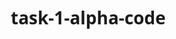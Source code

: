 # task-1-alpha-code
<!DOCTYPE html>
<html lang="en">
<head>
    <meta charset="UTF-8">
    <meta name="viewport" content="width=device-width, initial-scale=1.0">
    <title>Simple Calculator</title>
    <style>
        * {
            box-sizing: border-box;
            margin: 0;
            padding: 0;
            font-family: 'Segoe UI', Tahoma, Geneva, Verdana, sans-serif;
        }
        
        body {
            display: flex;
            justify-content: center;
            align-items: center;
            min-height: 100vh;
            background: linear-gradient(135deg, #1a2a6c, #b21f1f, #fdbb2d);
            padding: 20px;
        }
        
        .calculator {
            background-color: #2c3e50;
            border-radius: 20px;
            box-shadow: 0 10px 30px rgba(0, 0, 0, 0.4);
            overflow: hidden;
            width: 340px;
            max-width: 100%;
        }
        
        .display {
            background-color: #34495e;
            padding: 25px;
            text-align: right;
            border-bottom: 2px solid #3d566e;
        }
        
        .previous-operand {
            color: rgba(255, 255, 255, 0.7);
            font-size: 1.2rem;
            min-height: 24px;
            overflow: hidden;
            text-overflow: ellipsis;
        }
        
        .current-operand {
            color: white;
            font-size: 2.5rem;
            font-weight: 500;
            margin-top: 10px;
            min-height: 40px;
            overflow: hidden;
            text-overflow: ellipsis;
        }
        
        .buttons {
            display: grid;
            grid-template-columns: repeat(4, 1fr);
            gap: 1px;
            background-color: #3d566e;
        }
        
        button {
            border: none;
            outline: none;
            background-color: #34495e;
            color: white;
            font-size: 1.4rem;
            padding: 20px 0;
            cursor: pointer;
            transition: all 0.2s ease;
        }
        
        button:hover {
            background-color: #3d566e;
            transform: scale(1.03);
        }
        
        button:active {
            background-color: #2c3e50;
            transform: scale(0.98);
        }
        
        .operator {
            background-color: #3498db;
        }
        
        .operator:hover {
            background-color: #2980b9;
        }
        
        .equals {
            background-color: #2ecc71;
            grid-column: span 2;
        }
        
        .equals:hover {
            background-color: #27ae60;
        }
        
        .clear {
            background-color: #e74c3c;
        }
        
        .clear:hover {
            background-color: #c0392b;
        }
        
        .footer {
            text-align: center;
            color: white;
            padding: 15px;
            font-size: 0.9rem;
            background-color: #34495e;
        }
        
        @media (max-width: 400px) {
            button {
                padding: 15px 0;
                font-size: 1.2rem;
            }
            
            .display {
                padding: 15px;
            }
            
            .current-operand {
                font-size: 2rem;
            }
        }
    </style>
</head>
<body>
    <div class="calculator">
        <div class="display">
            <div class="previous-operand" id="previous-operand"></div>
            <div class="current-operand" id="current-operand">0</div>
        </div>
        <div class="buttons">
            <button class="clear" data-action="clear">C</button>
            <button data-action="delete">⌫</button>
            <button class="operator" data-operation="÷">÷</button>
            <button data-number="7">7</button>
            <button data-number="8">8</button>
            <button data-number="9">9</button>
            <button class="operator" data-operation="×">×</button>
            <button data-number="4">4</button>
            <button data-number="5">5</button>
            <button data-number="6">6</button>
            <button class="operator" data-operation="-">−</button>
            <button data-number="1">1</button>
            <button data-number="2">2</button>
            <button data-number="3">3</button>
            <button class="operator" data-operation="+">+</button>
            <button data-number="0">0</button>
            <button data-number=".">.</button>
            <button class="equals" data-action="calculate">=</button>
        </div>
        <div class="footer">
            Simple Calculator | HTML, CSS & JavaScript
        </div>
    </div>

    <script>
        // Calculator state
        let currentOperand = '0';
        let previousOperand = '';
        let operation = null;
        let resetScreen = false;

        // DOM elements
        const currentOperandElement = document.getElementById('current-operand');
        const previousOperandElement = document.getElementById('previous-operand');

        // Update display
        function updateDisplay() {
            currentOperandElement.textContent = currentOperand;
            previousOperandElement.textContent = previousOperand;
        }

        // Append number
        function appendNumber(number) {
            if (currentOperand === '0' || resetScreen) {
                currentOperand = number;
                resetScreen = false;
            } else {
                currentOperand += number;
            }
        }

        // Add decimal point
        function addDecimal() {
            if (resetScreen) {
                currentOperand = '0.';
                resetScreen = false;
                return;
            }
            
            if (!currentOperand.includes('.')) {
                currentOperand += '.';
            }
        }

        // Choose operation
        function chooseOperation(op) {
            if (currentOperand === '') return;
            if (previousOperand !== '') {
                calculate();
            }
            
            operation = op;
            previousOperand = `${currentOperand} ${op}`;
            currentOperand = '';
        }

        // Calculate result
        function calculate() {
            let computation;
            const prev = parseFloat(previousOperand);
            const current = parseFloat(currentOperand);
            
            if (isNaN(prev) || isNaN(current)) return;
            
            switch (operation) {
                case '+':
                    computation = prev + current;
                    break;
                case '−':
                    computation = prev - current;
                    break;
                case '×':
                    computation = prev * current;
                    break;
                case '÷':
                    if (current === 0) {
                        computation = 'Error';
                    } else {
                        computation = prev / current;
                    }
                    break;
                default:
                    return;
            }
            
            currentOperand = computation.toString();
            operation = null;
            previousOperand = '';
            resetScreen = true;
        }

        // Clear calculator
        function clearCalculator() {
            currentOperand = '0';
            previousOperand = '';
            operation = null;
        }

        // Delete last character
        function deleteNumber() {
            if (currentOperand.length === 1) {
                currentOperand = '0';
            } else {
                currentOperand = currentOperand.slice(0, -1);
            }
        }

        // Event listeners for buttons
        document.querySelectorAll('[data-number]').forEach(button => {
            button.addEventListener('click', () => {
                appendNumber(button.dataset.number);
                updateDisplay();
            });
        });

        document.querySelector('[data-number="."]').addEventListener('click', () => {
            addDecimal();
            updateDisplay();
        });

        document.querySelectorAll('[data-operation]').forEach(button => {
            button.addEventListener('click', () => {
                chooseOperation(button.dataset.operation);
                updateDisplay();
            });
        });

        document.querySelector('[data-action="calculate"]').addEventListener('click', () => {
            calculate();
            updateDisplay();
        });

        document.querySelector('[data-action="clear"]').addEventListener('click', () => {
            clearCalculator();
            updateDisplay();
        });

        document.querySelector('[data-action="delete"]').addEventListener('click', () => {
            deleteNumber();
            updateDisplay();
        });

        // Keyboard support
        document.addEventListener('keydown', event => {
            if (event.key >= 0 && event.key <= 9) {
                appendNumber(event.key);
                updateDisplay();
            }
            if (event.key === '.') {
                addDecimal();
                updateDisplay();
            }
            if (event.key === '+' || event.key === '-' || event.key === '*' || event.key === '/') {
                let op = event.key;
                if (op === '*') op = '×';
                if (op === '/') op = '÷';
                chooseOperation(op);
                updateDisplay();
            }
            if (event.key === 'Enter' || event.key === '=') {
                calculate();
                updateDisplay();
            }
            if (event.key === 'Escape') {
                clearCalculator();
                updateDisplay();
            }
            if (event.key === 'Backspace') {
                deleteNumber();
                updateDisplay();
            }
        });

        // Initialize display
        updateDisplay();
    </script>
</body>
</html>
